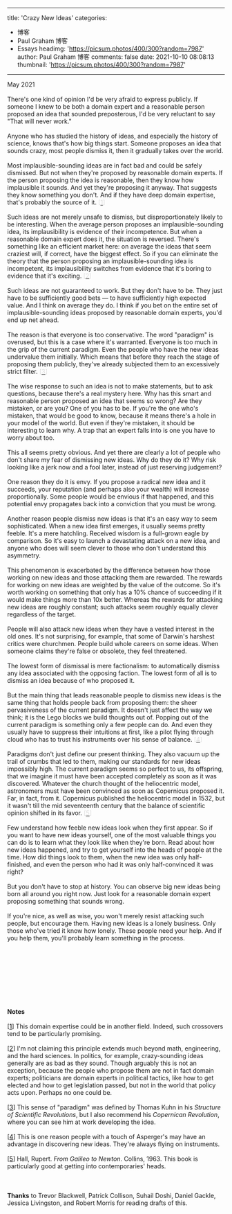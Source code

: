 
---
title: 'Crazy New Ideas'
categories: 
 - 博客
 - Paul Graham 博客
 - Essays
headimg: 'https://picsum.photos/400/300?random=7987'
author: Paul Graham 博客
comments: false
date: 2021-10-10 08:08:13
thumbnail: 'https://picsum.photos/400/300?random=7987'
---

<div>   
May 2021<br><br>There's one kind of opinion I'd be very afraid to express publicly.
If someone I knew to be both a domain expert and a reasonable person
proposed an idea that sounded preposterous, I'd be very reluctant
to say "That will never work."<br><br>Anyone who has studied the history of ideas, and especially the
history of science, knows that's how big things start. Someone
proposes an idea that sounds crazy, most people dismiss it, then
it gradually takes over the world.<br><br>Most implausible-sounding ideas are in fact bad and could be safely
dismissed. But not when they're proposed by reasonable domain
experts. If the person proposing the idea is reasonable, then they
know how implausible it sounds. And yet they're proposing it anyway.
That suggests they know something you don't. And if they have deep
domain expertise, that's probably the source of it.
<font color="#dddddd">[<a href="http://www.paulgraham.com/newideas.html#f1n"><font color="#dddddd">1</font></a>]</font><br><br>Such ideas are not merely unsafe to dismiss, but disproportionately
likely to be interesting. When the average person proposes an
implausible-sounding idea, its implausibility is evidence of their
incompetence. But when a reasonable domain expert does it, the
situation is reversed. There's something like an efficient market
here: on average the ideas that seem craziest will, if correct,
have the biggest effect. So if you can eliminate the theory that
the person proposing an implausible-sounding idea is incompetent,
its implausibility switches from evidence that it's boring to
evidence that it's exciting.
<font color="#dddddd">[<a href="http://www.paulgraham.com/newideas.html#f2n"><font color="#dddddd">2</font></a>]</font><br><br>Such ideas are not guaranteed to work. But they don't have to be.
They just have to be sufficiently good bets — to have sufficiently
high expected value. And I think on average they do. I think if you
bet on the entire set of implausible-sounding ideas proposed by
reasonable domain experts, you'd end up net ahead.<br><br>The reason is that everyone is too conservative. The word "paradigm"
is overused, but this is a case where it's warranted. Everyone is
too much in the grip of the current paradigm. Even the people who
have the new ideas undervalue them initially. Which means that
before they reach the stage of proposing them publicly, they've
already subjected them to an excessively strict filter.
<font color="#dddddd">[<a href="http://www.paulgraham.com/newideas.html#f3n"><font color="#dddddd">3</font></a>]</font><br><br>The wise response to such an idea is not to make statements, but
to ask questions, because there's a real mystery here. Why has this
smart and reasonable person proposed an idea that seems so wrong?
Are they mistaken, or are you? One of you has to be. If you're the
one who's mistaken, that would be good to know, because it means
there's a hole in your model of the world. But even if they're
mistaken, it should be interesting to learn why. A trap that an
expert falls into is one you have to worry about too.<br><br>This all seems pretty obvious. And yet there are clearly a lot of
people who don't share my fear of dismissing new ideas. Why do they
do it? Why risk looking like a jerk now and a fool later, instead
of just reserving judgement?<br><br>One reason they do it is envy. If you propose a radical new idea
and it succeeds, your reputation (and perhaps also your wealth)
will increase proportionally. Some people would be envious if that
happened, and this potential envy propagates back into a conviction
that you must be wrong.<br><br>Another reason people dismiss new ideas is that it's an easy way
to seem sophisticated. When a new idea first emerges, it usually
seems pretty feeble. It's a mere hatchling. Received wisdom is a
full-grown eagle by comparison. So it's easy to launch a devastating
attack on a new idea, and anyone who does will seem clever to those
who don't understand this asymmetry.<br><br>This phenomenon is exacerbated by the difference between how those
working on new ideas and those attacking them are rewarded. The
rewards for working on new ideas are weighted by the value of the
outcome. So it's worth working on something that only has a 10%
chance of succeeding if it would make things more than 10x better.
Whereas the rewards for attacking new ideas are roughly constant;
such attacks seem roughly equally clever regardless of the target.<br><br>People will also attack new ideas when they have a vested interest
in the old ones. It's not surprising, for example, that some of
Darwin's harshest critics were churchmen. People build whole careers
on some ideas. When someone claims they're false or obsolete, they
feel threatened.<br><br>The lowest form of dismissal is mere factionalism: to automatically
dismiss any idea associated with the opposing faction. The lowest
form of all is to dismiss an idea because of who proposed it.<br><br>But the main thing that leads reasonable people to dismiss new ideas
is the same thing that holds people back from proposing them: the
sheer pervasiveness of the current paradigm. It doesn't just affect
the way we think; it is the Lego blocks we build thoughts out of.
Popping out of the current paradigm is something only a few people
can do. And even they usually have to suppress their intuitions at
first, like a pilot flying through cloud who has to trust his
instruments over his sense of balance.
<font color="#dddddd">[<a href="http://www.paulgraham.com/newideas.html#f4n"><font color="#dddddd">4</font></a>]</font><br><br>Paradigms don't just define our present thinking. They also vacuum
up the trail of crumbs that led to them, making our standards for
new ideas impossibly high. The current paradigm seems so perfect
to us, its offspring, that we imagine it must have been accepted
completely as soon as it was discovered. Whatever the church thought
of the heliocentric model, astronomers must have been convinced as
soon as Copernicus proposed it. Far, in fact, from it. Copernicus
published the heliocentric model in 1532, but it wasn't till the
mid seventeenth century that the balance of scientific opinion
shifted in its favor.
<font color="#dddddd">[<a href="http://www.paulgraham.com/newideas.html#f5n"><font color="#dddddd">5</font></a>]</font><br><br>Few understand how feeble new ideas look when they first appear.
So if you want to have new ideas yourself, one of the most valuable
things you can do is to learn what they look like when they're born.
Read about how new ideas happened, and try to get yourself into the
heads of people at the time. How did things look to them, when the
new idea was only half-finished, and even the person who had it was
only half-convinced it was right?<br><br>But you don't have to stop at history. You can observe big new ideas
being born all around you right now. Just look for a reasonable
domain expert proposing something that sounds wrong.<br><br>If you're nice, as well as wise, you won't merely resist attacking
such people, but encourage them. Having new ideas is a lonely
business. Only those who've tried it know how lonely. These people
need your help. And if you help them, you'll probably learn something
in the process.<br><br><br><br><br><br><br><br><br><br><b>Notes</b><br><br>[<a name="f1n" href="http://www.paulgraham.com/undefined"><font color="#000000">1</font></a>]
This domain expertise could be in another field. Indeed,
such crossovers tend to be particularly promising.<br><br>[<a name="f2n" href="http://www.paulgraham.com/undefined"><font color="#000000">2</font></a>]
I'm not claiming this principle extends much beyond math,
engineering, and the hard sciences. In politics, for example,
crazy-sounding ideas generally are as bad as they sound. Though
arguably this is not an exception, because the people who propose
them are not in fact domain experts; politicians are domain experts
in political tactics, like how to get elected and how to get
legislation passed, but not in the world that policy acts upon.
Perhaps no one could be.<br><br>[<a name="f3n" href="http://www.paulgraham.com/undefined"><font color="#000000">3</font></a>]
This sense of "paradigm" was defined by Thomas Kuhn in his
<i>Structure of Scientific Revolutions</i>, but I also recommend his
<i>Copernican Revolution</i>, where you can see him at work developing the
idea.<br><br>[<a name="f4n" href="http://www.paulgraham.com/undefined"><font color="#000000">4</font></a>]
This is one reason people with a touch of Asperger's may have
an advantage in discovering new ideas. They're always flying on
instruments.<br><br>[<a name="f5n" href="http://www.paulgraham.com/undefined"><font color="#000000">5</font></a>]
Hall, Rupert. <i>From Galileo to Newton.</i> Collins, 1963. This
book is particularly good at getting into contemporaries' heads.<br><br><br><br><b>Thanks</b> to Trevor Blackwell, Patrick Collison, Suhail Doshi, Daniel
Gackle, Jessica Livingston, and Robert Morris for reading drafts of this.<br><br>  
</div>
            